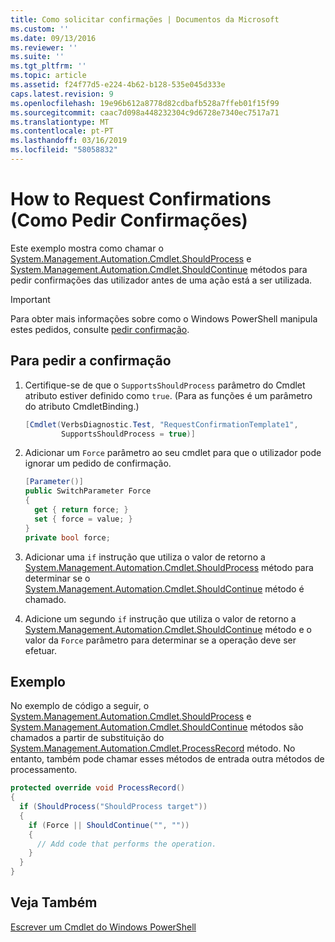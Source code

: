 ```yaml
---
title: Como solicitar confirmações | Documentos da Microsoft
ms.custom: ''
ms.date: 09/13/2016
ms.reviewer: ''
ms.suite: ''
ms.tgt_pltfrm: ''
ms.topic: article
ms.assetid: f24f77d5-e224-4b62-b128-535e045d333e
caps.latest.revision: 9
ms.openlocfilehash: 19e96b612a8778d82cdbafb528a7ffeb01f15f99
ms.sourcegitcommit: caac7d098a448232304c9d6728e7340ec7517a71
ms.translationtype: MT
ms.contentlocale: pt-PT
ms.lasthandoff: 03/16/2019
ms.locfileid: "58058832"
---
```

# <a name="how-to-request-confirmations"></a>How to Request Confirmations (Como Pedir Confirmações)

Este exemplo mostra como chamar o [System.Management.Automation.Cmdlet.ShouldProcess](/dotnet/api/System.Management.Automation.Cmdlet.ShouldProcess) e [System.Management.Automation.Cmdlet.ShouldContinue](/dotnet/api/System.Management.Automation.Cmdlet.ShouldContinue) métodos para pedir confirmações das utilizador antes de uma ação está a ser utilizada.

> [!IMPORTANT]
> Para obter mais informações sobre como o Windows PowerShell manipula estes pedidos, consulte [pedir confirmação](./requesting-confirmation-from-cmdlets.md).

## <a name="to-request-confirmation"></a>Para pedir a confirmação

1. Certifique-se de que o `SupportsShouldProcess` parâmetro do Cmdlet atributo estiver definido como `true`. (Para as funções é um parâmetro do atributo CmdletBinding.)

    ```csharp
    [Cmdlet(VerbsDiagnostic.Test, "RequestConfirmationTemplate1",
            SupportsShouldProcess = true)]
    ```

2. Adicionar um `Force` parâmetro ao seu cmdlet para que o utilizador pode ignorar um pedido de confirmação.

    ```csharp
    [Parameter()]
    public SwitchParameter Force
    {
      get { return force; }
      set { force = value; }
    }
    private bool force;
    ```

3. Adicionar uma `if` instrução que utiliza o valor de retorno a [System.Management.Automation.Cmdlet.ShouldProcess](/dotnet/api/System.Management.Automation.Cmdlet.ShouldProcess) método para determinar se o [System.Management.Automation.Cmdlet.ShouldContinue](/dotnet/api/System.Management.Automation.Cmdlet.ShouldContinue) método é chamado.

4. Adicione um segundo `if` instrução que utiliza o valor de retorno a [System.Management.Automation.Cmdlet.ShouldContinue](/dotnet/api/System.Management.Automation.Cmdlet.ShouldContinue) método e o valor da `Force` parâmetro para determinar se a operação deve ser efetuar.

## <a name="example"></a>Exemplo

No exemplo de código a seguir, o [System.Management.Automation.Cmdlet.ShouldProcess](/dotnet/api/System.Management.Automation.Cmdlet.ShouldProcess) e [System.Management.Automation.Cmdlet.ShouldContinue](/dotnet/api/System.Management.Automation.Cmdlet.ShouldContinue) métodos são chamados a partir de substituição do [System.Management.Automation.Cmdlet.ProcessRecord](/dotnet/api/System.Management.Automation.Cmdlet.ProcessRecord) método. No entanto, também pode chamar esses métodos de entrada outra métodos de processamento.

```csharp
protected override void ProcessRecord()
{
  if (ShouldProcess("ShouldProcess target"))
  {
    if (Force || ShouldContinue("", ""))
    {
      // Add code that performs the operation.
    }
  }
}
```

## <a name="see-also"></a>Veja Também

[Escrever um Cmdlet do Windows PowerShell](./writing-a-windows-powershell-cmdlet.md)
